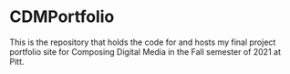 # CDMPortfolio
This is the repository that holds the code for and hosts my final project portfolio site for Composing Digital Media in the Fall semester of 2021 at Pitt.
